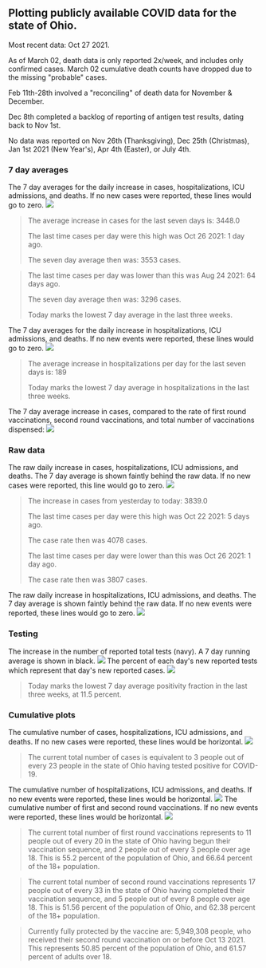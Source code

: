 ## Plotting publicly available COVID data for the state of Ohio. 

Most recent data: Oct 27 2021. 

As of March 02, death data is only reported 2x/week, and includes only confirmed cases. March 02 cumulative death counts have dropped due to the missing "probable" cases.

Feb 11th-28th involved a "reconciling" of death data for November & December.

Dec 8th completed a backlog of reporting of antigen test results, dating back to Nov 1st.

No data was reported on Nov 26th (Thanksgiving), Dec 25th (Christmas), Jan 1st 2021 (New Year's), Apr 4th (Easter), or July 4th.
### 7 day averages
The 7 day averages for the daily increase in cases, hospitalizations, ICU admissions, and deaths. If no new cases were reported, these lines would go to zero.
![](7dayaverage_cases.png)

>The average increase in cases for the last seven days is: 3448.0
>
>The last time cases per day were this high was Oct 26 2021: 1 day ago.
>
>The seven day average then was: 3553 cases.

>
>The last time cases per day was lower than this was Aug 24 2021: 64 days ago.
>
>The seven day average then was: 3296 cases.
>
>Today marks the lowest 7 day average in the last three weeks.

The 7 day averages for the daily increase in hospitalizations, ICU admissions, and deaths. If no new events were reported, these lines would go to zero.
![](7dayaverage_hospital.png)

>The average increase in hospitalizations per day for the last seven days is: 189
>
>Today marks the lowest 7 day average in hospitalizations in the last three weeks.

The 7 day average increase in cases, compared to the rate of first round vaccinations, second round vaccinations, and total number of vaccinations dispensed:
![](DailyVaccinationsCases.png)

### Raw data
The raw daily increase in cases, hospitalizations, ICU admissions, and deaths. The 7 day average is shown faintly behind the raw data. If no new cases were reported, this line would go to zero.
![](DailyCases.png)

>The increase in cases from yesterday to today: 3839.0 
>
>The last time cases per day were this high was Oct 22 2021: 5 days ago. 
>
>The case rate then was 4078 cases.
>
>The last time cases per day were lower than this was Oct 26 2021: 1 day ago. 
>
>The case rate then was 3807 cases.

The raw daily increase in hospitalizations, ICU admissions, and deaths. The 7 day average is shown faintly behind the raw data. If no new events were reported, these lines would go to zero.
![](DailyHospitalizations.png)

### Testing

The increase in the number of reported total tests (navy). A 7 day running average is shown in black.
![](DailyTests.png)
The percent of each day's new reported tests which represent that day's new reported cases.
![](percentpositive_tests.png)

>Today marks the lowest 7 day average positivity fraction in the last three weeks, at 11.5 percent.

### Cumulative plots
The cumulative number of cases, hospitalizations, ICU admissions, and deaths. If no new cases were reported, these lines would be horizontal.
![](Cases.png)

>The current total number of cases is equivalent to 3 people out of every 23 people in the state of Ohio having tested positive for COVID-19.

The cumulative number of hospitalizations, ICU admissions, and deaths. If no new events were reported, these lines would be horizontal.
![](Hospitalizations.png)
The cumulative number of first and second round vaccinations. If no new events were reported, these lines would be horizontal.
![](Vaccinations.png)

>The current total number of first round vaccinations represents to 11 people out of every 20 in the state of Ohio having begun their vaccination sequence, and 2 people out of every 3 people over age 18.
 >This is 55.2 percent of the population of Ohio, and 66.64 percent of the 18+ population.

>The current total number of second round vaccinations represents 17 people out of every 33 in the state of Ohio having completed their vaccination sequence, and 5 people out of every 8 people over age 18. 
>This is 51.56 percent of the population of Ohio, and 62.38 percent of the 18+ population.

>Currently fully protected by the vaccine are: 5,949,308 people, who received their second round vaccination on or before Oct 13 2021.
>This represents 50.85 percent of the population of Ohio, and 61.57 percent of adults over 18.

